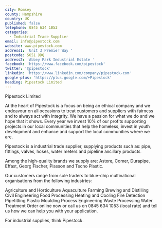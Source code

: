 ```yaml
---
city: Romsey
county: Hampshire
country: UK
published: false
telephone: 0845 634 1053
categories:
  - Industrial Trade Supplier
email: info@pipestock.com
website: www.pipestock.com
address1: 'Unit 3 Premier Way '
postcode: SO51 9DQ
address2: 'Abbey Park Industrial Estate '
facebook: 'https://www.facebook.com/pipestock'
twitter: '@pipestock'
linkedin: 'https://www.linkedin.com/company/pipestock-com'
google-plus: 'https://plus.google.com/+Pipestock'
heading: Pipestock Limited
---
```

Pipestock Limited

At the heart of Pipestock is a focus on being an ethical company and we endeavour on all occasions to treat customers and suppliers with fairness and to always act with integrity. We have a passion for what we do and we hope that it shows. Every year we invest 10% of our profits supporting projects in our local communities that help the homeless, invest in youth development and enhance and support the local communities where we are.

Pipestock is a industrial trade supplier, supplying products such as: pipe, fittings, valves, hoses, water meters and pipeline ancillary products.

Among the high-quality brands we supply are: Astore, Comer, Durapipe, Effast, Georg Fischer, Plasson and Tecno Plastic.

Our customers range from sole traders to blue-chip multinational organisations from the following industries:

Agriculture and Horticulture
Aquaculture
Farming
Brewing and Distilling
Civil Engineering
Food Processing
Heating and Cooling
Fire Detection
Pipefitting
Plastic Moulding
Process Engineering
Waste Processing
Water Treatment
Order online now or call us on 0845 634 1053 (local rate) and tell us how we can help you with your application.

For industrial supplies, think Pipestock.
